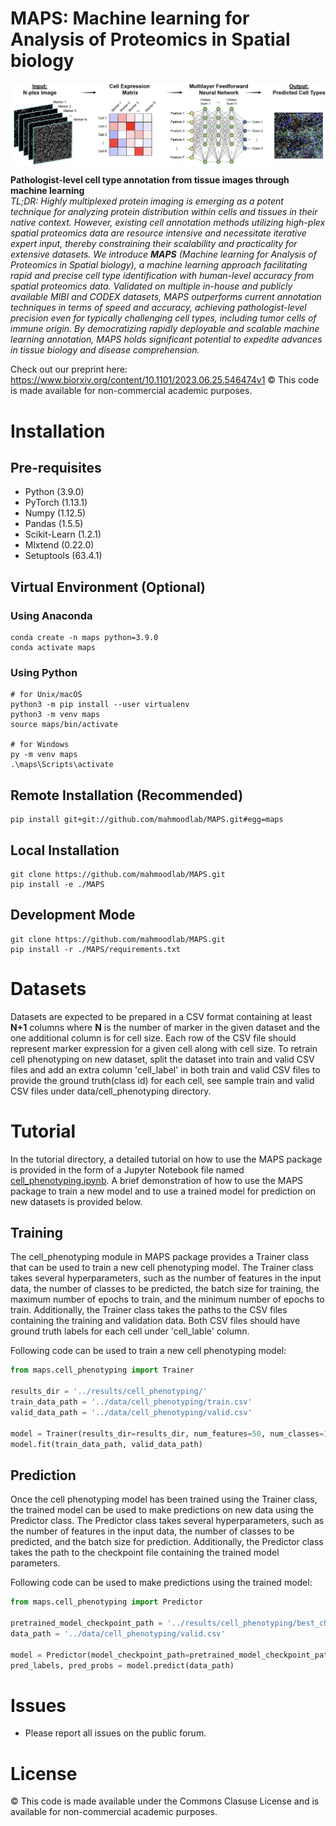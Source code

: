 
MAPS: Machine learning for Analysis of Proteomics in Spatial biology 
===========
<img src="docs/flow_diagram.png" width="1000px" align="center" />

**Pathologist-level cell type annotation from tissue images through machine learning**
<br>
*TL;DR: Highly multiplexed protein imaging is emerging as a potent technique for analyzing protein distribution within cells and tissues in their native context. However, existing cell annotation methods utilizing high-plex spatial proteomics data are resource intensive and necessitate iterative expert input, thereby constraining their scalability and practicality for extensive datasets. We introduce **MAPS** (Machine learning for Analysis of Proteomics in Spatial biology), a machine learning approach facilitating rapid and precise cell type identification with human-level accuracy from spatial proteomics data. Validated on multiple in-house and publicly available MIBI and CODEX datasets, MAPS outperforms current annotation techniques in terms of speed and accuracy, achieving pathologist-level precision even for typically challenging cell types, including tumor cells of immune origin. By democratizing rapidly deployable and scalable machine learning annotation, MAPS holds significant potential to expedite advances in tissue biology and disease comprehension.*

Check out our preprint here: https://www.biorxiv.org/content/10.1101/2023.06.25.546474v1
© This code is made available for non-commercial academic purposes. 


# Installation
## Pre-requisites
* Python (3.9.0)
* PyTorch (1.13.1)
* Numpy (1.12.5)
* Pandas (1.5.5)
* Scikit-Learn (1.2.1)
* Mlxtend (0.22.0)
* Setuptools (63.4.1)

## Virtual Environment (Optional)
### Using Anaconda
``` shell
conda create -n maps python=3.9.0
conda activate maps
```
### Using Python
``` shell
# for Unix/macOS
python3 -m pip install --user virtualenv
python3 -m venv maps
source maps/bin/activate

# for Windows
py -m venv maps
.\maps\Scripts\activate
```
## Remote Installation (Recommended)
``` shell
pip install git+git://github.com/mahmoodlab/MAPS.git#egg=maps
```
## Local Installation
``` shell
git clone https://github.com/mahmoodlab/MAPS.git
pip install -e ./MAPS
```

## Development Mode
``` shell
git clone https://github.com/mahmoodlab/MAPS.git
pip install -r ./MAPS/requirements.txt
```


# Datasets
Datasets are expected to be prepared in a CSV format containing at least **N+1** columns where **N** is the number of marker in the given dataset and the one additional column is for cell size. Each row of the CSV file should represent marker expression for a given cell along with cell size. To retrain cell phenotyping on new dataset, split the dataset into train and valid CSV files and add an extra column 'cell_label' in both train and valid CSV files to provide the ground truth(class id) for each cell, see sample train and valid CSV files under data/cell_phenotyping directory.


# Tutorial
In the tutorial directory, a detailed tutorial on how to use the MAPS package is provided in the form of a Jupyter Notebook file named [cell_phenotyping.ipynb](https://github.com/mahmoodlab/MAPS/blob/main/tutorial/cell_phenotyping.ipynb). A brief demonstration of how to use the MAPS package to train a new model and to use a trained model for prediction on new datasets is provided below.

## Training
The cell_phenotyping module in MAPS package provides a Trainer class that can be used to train a new cell phenotyping model. The Trainer class takes several hyperparameters, such as the number of features in the input data, the number of classes to be predicted, the batch size for training, the maximum number of epochs to train, and the minimum number of epochs to train. Additionally, the Trainer class takes the paths to the CSV files containing the training and validation data. Both CSV files should have ground truth labels for each cell under 'cell_lable' column.

Following code can be used to train a new cell phenotyping model:


``` python
from maps.cell_phenotyping import Trainer

results_dir = '../results/cell_phenotyping/'
train_data_path = '../data/cell_phenotyping/train.csv'
valid_data_path = '../data/cell_phenotyping/valid.csv'

model = Trainer(results_dir=results_dir, num_features=50, num_classes=16, batch_size=128, max_epochs=500, min_epochs=250, patience=100, verbose=0)
model.fit(train_data_path, valid_data_path)
```

## Prediction
Once the cell phenotyping model has been trained using the Trainer class, the trained model can be used to make predictions on new data using the Predictor class. The Predictor class takes several hyperparameters, such as the number of features in the input data, the number of classes to be predicted, and the batch size for prediction. Additionally, the Predictor class takes the path to the checkpoint file containing the trained model parameters.

Following code can be used to make predictions using the trained model:

``` python
from maps.cell_phenotyping import Predictor

pretrained_model_checkpoint_path = '../results/cell_phenotyping/best_checkpoint.pt'
data_path = '../data/cell_phenotyping/valid.csv'

model = Predictor(model_checkpoint_path=pretrained_model_checkpoint_path, num_features=50, num_classes=16, batch_size=128)
pred_labels, pred_probs = model.predict(data_path)
```

# Issues
- Please report all issues on the public forum.

# License
© This code is made available under the Commons Clasuse License and is available for non-commercial academic purposes.
<!-- 
## Reference
If you find our work useful in your research or if you use parts of this code please consider citing our paper:

Lu, M.Y., Chen, T.Y., Williamson, D.F.K. et al. AI-based pathology predicts origins for cancers of unknown primary. Nature 594, 106–110 (2021). https://doi.org/10.1038/s41586-021-03512-4

```
@article{lu2021ai,
  title={AI-based pathology predicts origins for cancers of unknown primary},
  author={Lu, Ming Y and Chen, Tiffany Y and Williamson, Drew FK and Zhao, Melissa and Shady, Maha and Lipkova, Jana and Mahmood, Faisal},
  journal={Nature},
  volume={594},
  number={7861},
  pages={106--110},
  year={2021},
  publisher={Nature Publishing Group}
}
```
-->
